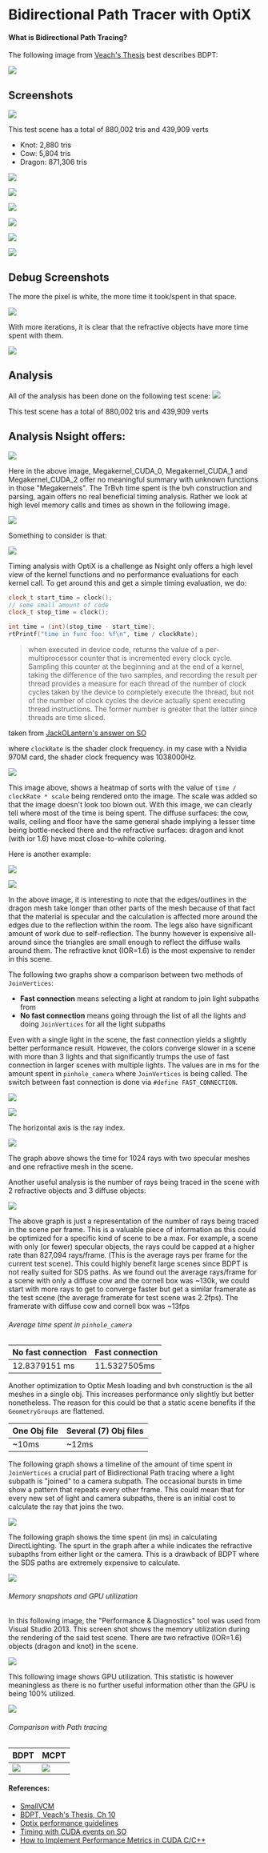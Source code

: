 # Bidirectional Path Tracer with OptiX

#### What is Bidirectional Path Tracing?

The following image from [Veach's Thesis](https://graphics.stanford.edu/courses/cs348b-03/papers/veach-chapter10.pdf) best describes BDPT:

![](VCM/img/bdpt.PNG)

Screenshots
-----------

![](VCM/img/bdpt_gof.gif)

This test scene has a total of 880,002 tris and 439,909 verts

- Knot: 2,880 tris
- Cow: 5,804 tris
- Dragon: 871,306 tris

![](VCM/img/bdpt_test_scene.PNG)

![](VCM/img/cornell_knot_bdpt.PNG)

![](VCM/img/stfd_drgn_bdpt.PNG)

![](VCM/img/bdpt_glass.PNG)

![](VCM/img/test_render.PNG)

![](VCM/img/test_render1.PNG)

Debug Screenshots
-----------------

The more the pixel is white, the more time it took/spent in that space.

![](VCM/img/debug_heatmap.PNG)

With more iterations, it is clear that the refractive objects have more time spent with them.

![](VCM/img/debug_heatmap2.PNG)


Analysis
--------
All of the analysis has been done on the following test scene:
![](VCM/img/bdpt_test_scene.PNG)

This test scene has a total of 880,002 tris and 439,909 verts

Analysis Nsight offers:
----------------------------

![](VCM/img/device_time.PNG)

Here in the above image, Megakernel_CUDA_0, Megakernel_CUDA_1 and Megakernel_CUDA_2 offer no meaningful summary with unknown functions in those "Megakernels". The TrBvh time spent is the bvh construction and parsing, again offers no real beneficial timing analysis. Rather we look at high level memory calls and times as shown in the following image.

![](VCM/img/cuda_mem_copies.PNG)

Something to consider is that:

![](VCM/img/gpu_devices.PNG)

Timing analysis with OptiX is a challenge as Nsight only offers a high level view of the kernel functions and no performance evaluations for each kernel call. To get around this and get a simple timing evaluation, we do:

```c++
clock_t start_time = clock();
// some small amount of code
clock_t stop_time = clock();

int time = (int)(stop_time - start_time);
rtPrintf("time in func foo: %f\n", time / clockRate);
```

>  when executed in device code, returns the value of a per-multiprocessor counter that is incremented every clock cycle. Sampling this counter at the beginning and at the end of a kernel, taking the difference of the two samples, and recording the result per thread provides a measure for each thread of the number of clock cycles taken by the device to completely execute the thread, but not of the number of clock cycles the device actually spent executing thread instructions. The former number is greater that the latter since threads are time sliced.

taken from [JackOLantern's answer on SO](http://stackoverflow.com/questions/19527038/how-to-measure-the-time-of-the-device-functions-when-they-are-called-in-kernel-f)

where `clockRate` is the shader clock frequency.
in my case with a Nvidia 970M card, the shader clock frequency was 1038000Hz.

![](VCM/img/debug_heatmap3.PNG)

This image above, shows a heatmap of sorts with the value of `time / clockRate * scale` being rendered onto the image. The scale was added so that the image doesn't look too blown out.
With this image, we can clearly tell where most of the time is being spent. The diffuse surfaces: the cow, walls, ceiling and floor have the same general shade implying a lesser time being bottle-necked there and the refractive surfaces: dragon and knot (with ior 1.6) have most close-to-white coloring.

Here is another example:

![](VCM/img/debug_heatmap4_1.PNG)

![](VCM/img/debug_heatmap4_Copy.PNG)

In the above image, it is interesting to note that the edges/outlines in the dragon mesh take longer than other parts of the mesh because of that fact that the material is specular and the calculation is affected more around the edges due to the reflection within the room. The legs also have significant amount of work due to self-reflection. The bunny however is expensive all-around since the triangles are small enough to reflect the diffuse walls around them. The refractive knot (IOR=1.6) is the most expensive to render in this scene.

The following two graphs show a comparison between two methods of `JoinVertices`:
- **Fast connection** means selecting a light at random to join light subpaths from
- **No fast connection** means going through the list of all the lights and doing `JoinVertices` for all the light subpaths

Even with a single light in the scene, the fast connection yields a slightly better performance result. However, the colors converge slower in a scene with more than 3 lights and that significantly trumps the use of fast connection in larger scenes with multiple lights.
The values are in ms for the amount spent in `pinhole_camera` where `JoinVertices` is being called.
The switch between fast connection is done via `#define FAST_CONNECTION`.

![](VCM/img/connectiontype_bdpt.png)

![](VCM/img/connection_tpye2.png)

The horizontal axis is the ray index.

![](VCM/img/no_fast_spec.PNG)

The graph above shows the time for 1024 rays with two specular meshes and one refractive mesh in the scene.  

Another useful analysis is the number of rays being traced in the scene with 2 refractive objects and 3 diffuse objects:

![](VCM/img/rays_per_frame.png)

The above graph is just a representation of the number of rays being traced in the scene per frame. This is a valuable piece of information as this could be optimized for a specific kind of scene to be a max. For example, a scene with only (or fewer) specular objects, the rays could be capped at a higher rate than 827,094 rays/frame. (This is the average rays per frame for the current test scene). This could highly benefit large scenes since BDPT is not really suited for SDS paths.
As we found out the average rays/frame for a scene with only a diffuse cow and the cornell box was ~130k, we could start with more rays to get to converge faster but get a similar framerate as the test scene (the average framerate for test scene was 2.2fps). The framerate with diffuse cow and cornell box was ~13fps

###### Average time spent in `pinhole_camera`
| No fast connection | Fast connection |
| --------------- | ------------------ |
| 12.8379151 ms   | 11.5327505ms       |

Another optimization to Optix Mesh loading and bvh construction is the all meshes in a single obj. This increases performance only slightly but better nonetheless. The reason for this could be that a static scene benefits if the `GeometryGroups` are flattened.

| One Obj file | Several (7) Obj files |
| ------------ | --------------------- |
| ~10ms         | ~12ms                |

The following graph shows a timeline of the amount of time spent in `JoinVertices` a crucial part of Bidirectional Path tracing where a light subpath is "joined" to a camera subpath. The occasional bursts in time show a pattern that repeats every other frame. This could mean that for every new set of light and camera subpaths, there is an initial cost to calculate the ray that joins the two.  

![](VCM/img/time_JointVertices.png)

The following graph shows the time spent (in ms) in calculating DirectLighting. The spurt in the graph after a while indicates the refractive subapths from either light or the camera. This is a drawback of BDPT where the SDS paths are extremely expensive to calculate.

![](VCM/img/time_DLE.png)

###### Memory snapshots and GPU utilization


In this following image, the "Performance & Diagnostics" tool was used from Visual Studio 2013. This screen shot shows the memory utilization during the rendering of the said test scene. There are two refractive (IOR=1.6) objects (dragon and knot) in the scene.  

![](VCM/img/memory_snapshot.PNG)

This following image shows GPU utilization. This statistic is however meaningless as there is no further useful information other than the GPU is being 100% utilized.

![](VCM/img/gpu_usage.PNG)

###### Comparison with Path tracing

| BDPT | MCPT |
| ---- | ---- |
| ![](VCM/img/bdpt_red.PNG) | ![](VCM/img/mcpt_red.PNG) |

#### References:
* [SmallVCM](https://github.com/SmallVCM/SmallVCM)
* [BDPT, Veach's Thesis, Ch 10](https://graphics.stanford.edu/courses/cs348b-03/papers/veach-chapter10.pdf)
* [Optix performance guidelines](https://docs.nvidia.com/gameworks/index.html#gameworkslibrary/optix/optix_performance_guidelines.htm%3FTocPath%3DGameWorks%2520Library%7COptiX%7COptiX%25204.0%7COptiX%2520Programming%2520Guide%7C_____10)
* [Timing with CUDA events on SO](http://stackoverflow.com/questions/6959213/timing-a-cuda-application-using-events)
* [How to Implement Performance Metrics in CUDA C/C++](https://devblogs.nvidia.com/parallelforall/how-implement-performance-metrics-cuda-cc/)
